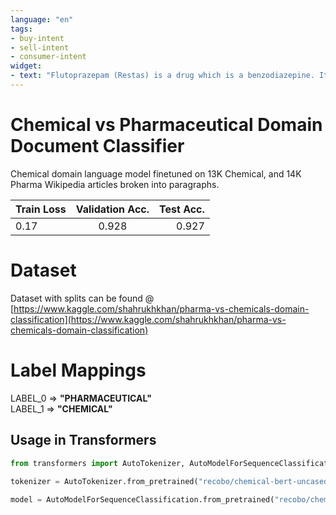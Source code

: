 ```yaml
---
language: "en"
tags:
- buy-intent
- sell-intent
- consumer-intent
widget:
- text: "Flutoprazepam (Restas) is a drug which is a benzodiazepine. It was patented in Japan by Sumitomo."
---
```

# Chemical vs Pharmaceutical Domain Document Classifier
Chemical domain language model finetuned on 13K Chemical, and 14K Pharma Wikipedia articles broken into paragraphs.

| Train Loss    | Validation Acc. | Test Acc.|
| ------------- |:-------------: | -----:   |
| 0.17      | 0.928  | 0.927    |
# Dataset
Dataset with splits can be found @ [https://www.kaggle.com/shahrukhkhan/pharma-vs-chemicals-domain-classification](https://www.kaggle.com/shahrukhkhan/pharma-vs-chemicals-domain-classification)

# Label Mappings
LABEL_0 => **"PHARMACEUTICAL"** <br/>
LABEL_1 => **"CHEMICAL"**

## Usage in Transformers

```python
from transformers import AutoTokenizer, AutoModelForSequenceClassification
  
tokenizer = AutoTokenizer.from_pretrained("recobo/chemical-bert-uncased-pharmaceutical-chemical-classifier")

model = AutoModelForSequenceClassification.from_pretrained("recobo/chemical-bert-uncased-pharmaceutical-chemical-classifier")
```